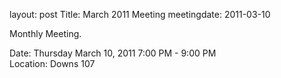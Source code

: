 layout: post
Title: March 2011 Meeting
meetingdate: 2011-03-10

Monthly Meeting.                                                               
                                                                             
Date: Thursday March 10, 2011 7:00 PM - 9:00 PM                                  
Location: Downs 107                                         
